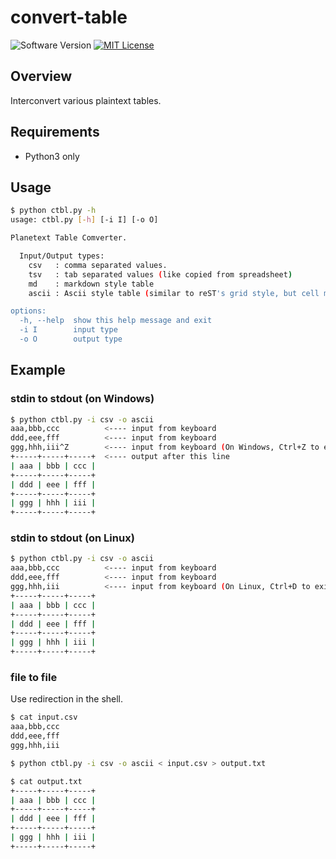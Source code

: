 # convert-table

![Software Version](http://img.shields.io/badge/Version-v0.0.1-green.svg?style=flat)
[![MIT License](http://img.shields.io/badge/license-MIT-blue.svg?style=flat)](LICENSE)

<!-- [Japanese page](./README.ja.md)   -->

## Overview
Interconvert various plaintext tables.

## Requirements
- Python3 only

## Usage

```sh
$ python ctbl.py -h
usage: ctbl.py [-h] [-i I] [-o O]

Planetext Table Comverter.

  Input/Output types:
    csv   : comma separated values.
    tsv   : tab separated values (like copied from spreadsheet)
    md    : markdown style table
    ascii : Ascii style table (similar to reST's grid style, but cell merge is not available)

options:
  -h, --help  show this help message and exit
  -i I        input type
  -o O        output type
```

## Example
### stdin to stdout (on Windows)

```sh
$ python ctbl.py -i csv -o ascii
aaa,bbb,ccc          <---- input from keyboard
ddd,eee,fff          <---- input from keyboard
ggg,hhh,iii^Z        <---- input from keyboard (On Windows, Ctrl+Z to exit stdin)
+-----+-----+-----+  <---- output after this line
| aaa | bbb | ccc |
+-----+-----+-----+
| ddd | eee | fff |
+-----+-----+-----+
| ggg | hhh | iii |
+-----+-----+-----+
```

### stdin to stdout (on Linux)

```sh
$ python ctbl.py -i csv -o ascii
aaa,bbb,ccc          <---- input from keyboard
ddd,eee,fff          <---- input from keyboard
ggg,hhh,iii          <---- input from keyboard (On Linux, Ctrl+D to exit stdin)
+-----+-----+-----+
| aaa | bbb | ccc |
+-----+-----+-----+
| ddd | eee | fff |
+-----+-----+-----+
| ggg | hhh | iii |
+-----+-----+-----+
```

### file to file
Use redirection in the shell.  

```sh
$ cat input.csv
aaa,bbb,ccc
ddd,eee,fff
ggg,hhh,iii

$ python ctbl.py -i csv -o ascii < input.csv > output.txt

$ cat output.txt
+-----+-----+-----+
| aaa | bbb | ccc |
+-----+-----+-----+
| ddd | eee | fff |
+-----+-----+-----+
| ggg | hhh | iii |
+-----+-----+-----+
```
